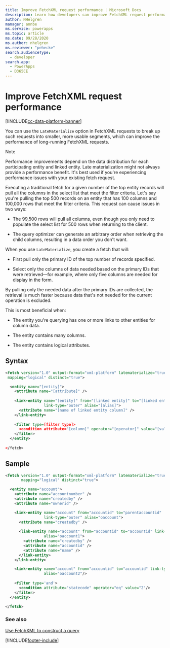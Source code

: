 ```yaml
---
title: Improve FetchXML request performance | Microsoft Docs
description: Learn how developers can improve FetchXML request performance when using Microsoft Dataverse.
author: NHelgren
manager: annbe
ms.service: powerapps
ms.topic: article
ms.date: 09/28/2020
ms.author: nhelgren
ms.reviewer: "pehecke"
search.audienceType: 
  - developer
search.app: 
  - PowerApps
  - D365CE
---
```


# Improve FetchXML request performance

[!INCLUDE[cc-data-platform-banner](../../includes/cc-data-platform-banner.md)]

You can use the `LateMaterialize` option in FetchXML requests to break up such
requests into smaller, more usable segments, which can improve the performance of long-running FetchXML requests.

> [!NOTE]
> Performance improvements depend on the data distribution for each
> participating entity and linked entity. Late materialization might not always
> provide a performance benefit. It's best used if you're experiencing
> performance issues with your existing fetch request.

Executing a traditional fetch for a given number of the top entity records will pull all
the columns in the select list that meet the filter criteria. Let's say you're
pulling the top 500 records on an entity that has 100 columns and 100,000 rows
that meet the filter criteria. This request can cause issues in two ways:

- The 99,500 rows will pull all columns, even though you only need to populate
  the select list for 500 rows when returning to the client.

- The query optimizer can generate an arbitrary order when retrieving the child
  columns, resulting in a data order you don't want.

When you use `LateMaterialize`, you create a fetch that will:

- First pull only the primary ID of the top number of records specified.

- Select only the columns of data needed based on the primary IDs that were
  retrieved&mdash;for example, where only five columns are needed for display in the form.

By pulling only the needed data after the primary IDs are collected, the
retrieval is much faster because data that's not needed for the current operation is
excluded.

This is most beneficial when:

- The entity you're querying has one or more links to other entities for column data.

- The entity contains many columns.

- The entity contains logical attributes.

## Syntax

```xml
<fetch version="1.0" output-format="xml-platform" latematerialize="true"
 mapping="logical" distinct="true">

  <entity name="[entity]">​
    <attribute name="[attribute]" />
​
    <link-entity name="[entity]" from="[linked entity]" to="[linked entityid]"
                 link-type="outer" alias="[alias]">​
      <attribute name="[name of linked entity column]" />​
    </link-entity>
​
    <filter type=[filter type]>​
      <condition attribute="[column]" operator="[operator]" value="[value]"/> ​
    </filter>​
  </entity>
​
</fetch>
```

## Sample

```XML
<fetch version="1.0" output-format="xml-platform" latematerialize="true"
       mapping="logical" distinct="true">

  <entity name="account">​
    <attribute name="accountnumber" />​
    <attribute name="createdby" />​
    <attribute name="ownerid" />​

    <link-entity name="account" from="accountid" to="parentaccountid"
                 link-type="outer" alias="oaccount">​
      <attribute name="createdby" />
​
      <link-entity name="account" from="accountid" to="accountid" link-type="outer"
                 alias="oaccount1">​
        <attribute name="createdby" />​
        <attribute name="accountid" />​
        <attribute name="name" />​
      </link-entity>​
    </link-entity>​

    <link-entity name="account" from="accountid" to="accountid" link-type="outer"
                 alias="oaccount2"/>
​
    <filter type='and'>​
      <condition attribute="statecode" operator="eq" value="2"/> ​
    </filter>​
  </entity>​

</fetch>
```

### See also

[Use FetchXML to construct a query](use-fetchxml-construct-query.md)


[!INCLUDE[footer-include](../../includes/footer-banner.md)]